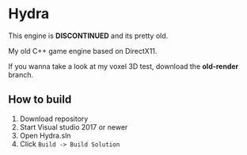 ﻿# Hydra
 
 This engine is **DISCONTINUED** and its pretty old.

My old C++ game engine based on DirectX11.

If you wanna take a look at my voxel 3D test, download the **old-render** branch.

## How to build

 1. Download repository
 2. Start Visual studio 2017 or newer
 3. Open Hydra.sln
 4. Click `Build -> Build Solution`
